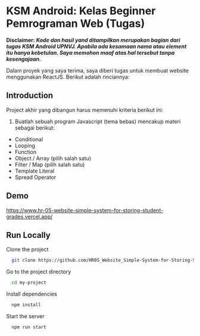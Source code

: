 
# KSM Android: Kelas Beginner Pemrograman Web (Tugas)

**Disclaimer: *Kode dan hasil yand ditampilkan merupakan bagian dari tugas KSM Android UPNVJ. Apabila ada kesamaan nama atau element itu hanya kebetulan. Saya memohon maaf atas hal tersebut tanpa kesengajaan.***

Dalam proyek yang saya terima, saya diberi tugas untuk membuat website menggunakan ReactJS. Berikut adalah rinciannya:

## Introduction

Project akhir yang dibangun harus memenuhi kriteria berikut ini:
1. Buatlah sebuah program Javascript (tema bebas) mencakup materi sebagai berikut:
* Conditional
* Looping
* Function
* Object / Array (pilih salah satu)
* Filter / Map (pilih salah satu)
* Template Literal
* Spread Operator

## Demo

https://www.hr-05-website-simple-system-for-storing-student-grades.vercel.app/
## Run Locally

Clone the project

```bash
  git clone https://github.com/HR05_Website_Simple-System-for-Storing-Student-Grades
```

Go to the project directory

```bash
  cd my-project
```

Install dependencies

```bash
  npm install
```

Start the server

```bash
  npm run start
```

